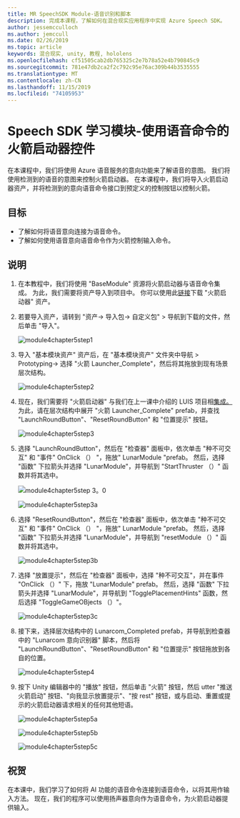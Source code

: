 ```yaml
---
title: MR SpeechSDK Module-语音识别和脚本
description: 完成本课程，了解如何在混合现实应用程序中实现 Azure Speech SDK。
author: jessemcculloch
ms.author: jemccull
ms.date: 02/26/2019
ms.topic: article
keywords: 混合现实, unity, 教程, hololens
ms.openlocfilehash: cf51505cab2db765325c2e7b78a52e4b790845c9
ms.sourcegitcommit: 781e47db2ca2f2c792c95e76ac309b44b3535555
ms.translationtype: MT
ms.contentlocale: zh-CN
ms.lasthandoff: 11/15/2019
ms.locfileid: "74105953"
---
```

# <a name="speech-sdk-learning-module---rocket-launcher-control-using-speech-commands"></a>Speech SDK 学习模块-使用语音命令的火箭启动器控件

在本课程中，我们将使用 Azure 语音服务的意向功能来了解语音的意图。 我们将使用检测到的语音的意图来控制火箭启动器。 在本课程中，我们将导入火箭启动器资产，并将检测到的意向语音命令接口到预定义的控制按钮以控制火箭。

## <a name="objectives"></a>目标

- 了解如何将语音意向连接为语音命令。
- 了解如何使用语音意向语音命令作为火箭控制输入命令。

## <a name="instructions"></a>说明

1. 在本教程中，我们将使用 "BaseModule" 资源将火箭启动器与语音命令集成。 为此，我们需要将资产导入到项目中。 你可以使用此[链接](https://github.com/microsoft/MixedRealityLearning/releases/download/getting-started-v2.1.0.0/Unity.HoloLens2.GettingStarted.Tutorials.Asset.2.1.0.0.unitypackage)下载 "火箭启动器" 资产。

2. 若要导入资产，请转到 "资产-> 导入包-> 自定义包" > 导航到下载的文件，然后单击 "导入"。

    ![module4chapter5step1](images/module4chapter5step1.PNG)

3. 导入 "基本模块资产" 资产后，在 "基本模块资产" 文件夹中导航 > Prototyping-> 选择 "火箭 Launcher_Complete"，然后将其拖放到现有场景层次结构。

    ![module4chapter5step2](images/module4chapter5step2.PNG)

4. 现在，我们需要将 "火箭启动器" 与我们在上一课中介绍的 LUIS 项目相[集成。](mrlearning-speechSDK-ch4.md) 为此，请在层次结构中展开 "火箭 Launcher_Complete" prefab，并查找 "LaunchRoundButton"、"ResetRoundButton" 和 "位置提示" 按钮。

    ![module4chapter5step3](images/module4chapter5step3.PNG)

5. 选择 "LaunchRoundButton"，然后在 "检查器" 面板中，依次单击 "种不可交互" 和 "事件" OnClick （） "，拖放" LunarModule "prefab。 然后，选择 "函数" 下拉箭头并选择 "LunarModule"，并导航到 "StartThruster （）" 函数并将其选中。

    ![module4chapter5step 3。0](images/module4chapter5step3.0.PNG)

    ![module4chapter5step3a](images/module4chapter5step3a.PNG)

6. 选择 "ResetRoundButton"，然后在 "检查器" 面板中，依次单击 "种不可交互" 和 "事件" OnClick （） "，拖放" LunarModule "prefab。 然后，选择 "函数" 下拉箭头并选择 "LunarModule"，并导航到 "resetModule （）" 函数并将其选中。

    ![module4chapter5step3b](images/module4chapter5step3b.PNG)

7. 选择 "放置提示"，然后在 "检查器" 面板中，选择 "种不可交互"，并在事件 "OnClick （）" 下，拖放 "LunarModule" prefab。 然后，选择 "函数" 下拉箭头并选择 "LunarModule"，并导航到 "TogglePlacementHints" 函数，然后选择 "ToggleGameOBjects （）"。

    ![module4chapter5step3c](images/module4chapter5step3c.PNG)

8. 接下来，选择层次结构中的 Lunarcom_Completed prefab，并导航到检查器中的 "Lunarcom 意向识别器" 脚本，然后将 "LaunchRoundButton"、"ResetRoundButton" 和 "位置提示" 按钮拖放到各自的位置。

    ![module4chapter5step4](images/module4chapter5step4.PNG)

9. 按下 Unity 编辑器中的 "播放" 按钮，然后单击 "火箭" 按钮，然后 utter "推送火箭启动" 按钮、"向我显示放置提示"、"按 rest" 按钮，或与启动、重置或提示的火箭启动器请求相关的任何其他短语。

    ![module4chapter5step5a](images/module4chapter5step5a.PNG)

    ![module4chapter5step5b](images/module4chapter5step5b.PNG)

    ![module4chapter5step5c](images/module4chapter5step5c.PNG)

## <a name="congratulations"></a>祝贺

在本课中，我们学习了如何将 AI 功能的语音命令连接到语音命令，以将其用作输入方法。 现在，我们的程序可以使用扬声器意向作为语音命令，为火箭启动器提供输入。

